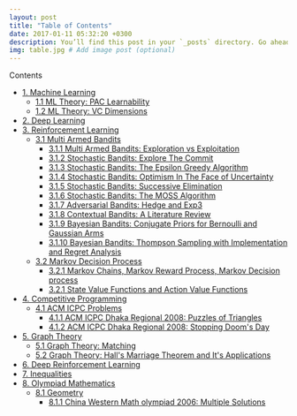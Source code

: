 ```yaml
---
layout: post
title: "Table of Contents"
date: 2017-01-11 05:32:20 +0300
description: You’ll find this post in your `_posts` directory. Go ahead and edit it and re-build the site to see your changes. # Add post description (optional)
img: table.jpg # Add image post (optional)
---
```


<div id="toc_container">
<p class="toc_title">Contents</p>
<ul class="toc_list">
  <li><a href="">1. Machine Learning</a>
  <ul>
    <li><a href="">1.1 ML Theory: PAC Learnability</a></li>
    <li><a href="">1.2 ML Theory: VC Dimensions</a></li>
  </ul>
</li>
<li><a href="">2. Deep Learning</a>
  <ul>
  </ul>
</li>
<li><a href="">3. Reinforcement Learning</a>
  <ul>
    <li><a href = "">3.1 Multi Armed Bandits </a>
      <ul>
        <li><a href = "https://zahidul-hasan.github.io/mab/"> 3.1.1 Multi Armed Bandits: Exploration vs Exploitation</a> </li>
        <li><a href = "https://zahidul-hasan.github.io/explore-then-commit/"> 3.1.2 Stochastic Bandits: Explore The Commit</a> </li>
        <li><a href = "https://zahidul-hasan.github.io/epsilon-greedy/"> 3.1.3 Stochastic Bandits: The Epsilon Greedy Algorithm</a> </li>
        <li><a href = "https://zahidul-hasan.github.io/bandits-optimism/"> 3.1.4 Stochastic Bandits: Optimism In The Face of Uncertainty</a> </li>
        <li><a href = "https://zahidul-hasan.github.io/successive-elimination/"> 3.1.5 Stochastic Bandits: Successive Elimination</a> </li>
        <li><a href = "https://zahidul-hasan.github.io/moss/"> 3.1.6 Stochastic Bandits: The MOSS Algorithm</a> </li>
        <li><a href = "https://zahidul-hasan.github.io/EXP3/"> 3.1.7 Adversarial Bandits: Hedge and Exp3</a> </li>
        <li><a href = "https://zahidul-hasan.github.io/monster/"> 3.1.8 Contextual Bandits: A Literature Review</a> </li>
        <li><a href = "https://zahidul-hasan.github.io/bayesian/"> 3.1.9 Bayesian Bandits: Conjugate Priors for Bernoulli and Gaussian Arms</a> </li>
        <li><a href = "https://zahidul-hasan.github.io/thompson/"> 3.1.10 Bayesian Bandits: Thompson Sampling with Implementation and Regret Analysis</a> </li>
      </ul>
    </li>
    <li><a href = "">3.2 Markov Decision Process</a>
      <ul>
        <li><a href = "">3.2.1 Markov Chains, Markov Reward Process, Markov Decision process</a></li>
        <li><a href = "">3.2.1 State Value Functions and Action Value Functions</a></li>
      </ul>
    </li>
  </ul>
  </li>
  <li><a id = "#cp" href="">4. Competitive Programming</a>
    <ul>
      <li><a href = "">4.1 ACM ICPC Problems</a>
        <ul>
        <li><a href = "https://zahidul-hasan.github.io/puzzle/">4.1.1 ACM ICPC Dhaka Regional 2008: Puzzles of Triangles</a></li>
        <li><a href = "https://zahidul-hasan.github.io/doomsday/">4.1.2 ACM ICPC Dhaka Regional 2008: Stopping Doom's Day</a></li>
      </ul>
      </li>
    </ul>
  </li>
  <li><a href="">5. Graph Theory</a>
    <ul>
        <li><a href = "https://zahidul-hasan.github.io/matching/">5.1 Graph Theory: Matching</a></li>
        <li><a href = "https://zahidul-hasan.github.io/10-hall-marriage-theorem/">5.2 Graph Theory: Hall's Marriage Theorem and It's Applications</a></li>
    </ul>
  </li>
  <li><a href="">6. Deep Reinforcement Learning</a>
  </li>
  <li><a href="">7. Inequalities</a>
  </li>
  <li><a id = "#om" href="">8. Olympiad Mathematics</a>
    <ul>
      <li><a href="">8.1 Geometry </a>
        <ul>
          <li> <a href = "https://zahidul-hasan.github.io/china-western/">8.1.1 China Western Math olympiad 2006: Multiple Solutions </a> </li>
        </ul>
      </li>
    </ul>
  </li>
</ul>
</div>
